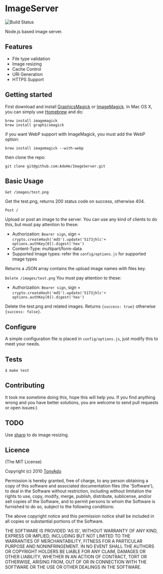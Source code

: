 # ImageServer
![Build Status](https://api.travis-ci.org/AdoHe/ImageServer.png?branch=master)

Node.js based image server.

## Features

* File type validation
* Image resizing
* Cache Control
* URI Generation
* HTTPS Support

## Getting started

First download and install [GraphicsMagick](http://www.graphicsmagick.org/) or [ImageMagick](http://www.imagemagick.org/). In Mac OS X, you can simply use [Homebrew](http://brew.sh/) and do:

```
brew install imagemagick
brew install graphicsmagick
```
if you want WebP support with ImageMagick, you must add the WebP option:

```
brew install imagemagick --with-webp
```
then clone the repo:

```
git clone git@github.com:AdoHe/ImageServer.git
```

## Basic Usage

`Get /images/test.png`

Get the test.png, returns 200 status code on success, otherwise 404.

`Post /`

Upload or post an image to the server. You can use any kind of clients to do this, but must pay 
attention to these:
* Authorization:  `Bearer sign`, sign = `crypto.createHash('md5').update('5173jhlc'+ options.authKey[0]).digest('hex')`
* Content-Type: multipart/form-data
* Supported Image types: refer the `config/options.js` for supported image types

Returns a JSON array contains the upload image names with files key.

`Delete /images/test.png`
You must pay attention to these:
* Authorization:  `Bearer sign`, sign = `crypto.createHash('md5').update('5173jhlc'+ options.authKey[0]).digest('hex')`

Delete the test.png and related images. Returns `{success: true}` otherwise `{success: false}`.


## Configure

A simple configuration file is placed in `config/options.js`, just modify this to meet your needs.


## Tests

```
$ make test
```

## Contributing

It took me sometime doing this, hope this will help you. If you find anything wrong and you have 
better solutions, you are welcome to send pull requests or open issues:)

## TODO

Use [sharp](https://github.com/lovell/sharp) to do image resizing.

## Licence

(The MIT License)

Copyright (c) 2010 [TonyAdo](https://github.com/AdoHe)

Permission is hereby granted, free of charge, to any person obtaining
a copy of this software and associated documentation files (the
'Software'), to deal in the Software without restriction, including
without limitation the rights to use, copy, modify, merge, publish,
distribute, sublicense, and/or sell copies of the Software, and to
permit persons to whom the Software is furnished to do so, subject to
the following conditions:

The above copyright notice and this permission notice shall be
included in all copies or substantial portions of the Software.

THE SOFTWARE IS PROVIDED 'AS IS', WITHOUT WARRANTY OF ANY KIND,
EXPRESS OR IMPLIED, INCLUDING BUT NOT LIMITED TO THE WARRANTIES OF
MERCHANTABILITY, FITNESS FOR A PARTICULAR PURPOSE AND NONINFRINGEMENT.
IN NO EVENT SHALL THE AUTHORS OR COPYRIGHT HOLDERS BE LIABLE FOR ANY
CLAIM, DAMAGES OR OTHER LIABILITY, WHETHER IN AN ACTION OF CONTRACT,
TORT OR OTHERWISE, ARISING FROM, OUT OF OR IN CONNECTION WITH THE
SOFTWARE OR THE USE OR OTHER DEALINGS IN THE SOFTWARE.
